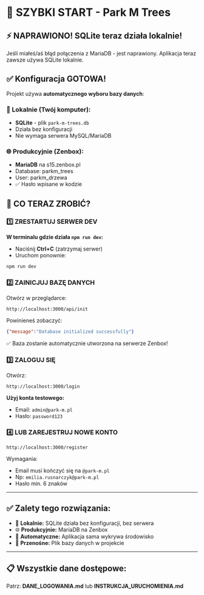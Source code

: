 # 🚀 SZYBKI START - Park M Trees

## ⚡ NAPRAWIONO! SQLite teraz działa lokalnie!

Jeśli miałeś/aś błąd połączenia z MariaDB - jest naprawiony. Aplikacja teraz zawsze używa SQLite lokalnie.

## ✅ Konfiguracja GOTOWA!

Projekt używa **automatycznego wyboru bazy danych**:

### 🔧 Lokalnie (Twój komputer):
- **SQLite** - plik `park-m-trees.db`
- Działa bez konfiguracji
- Nie wymaga serwera MySQL/MariaDB

### 🌐 Produkcyjnie (Zenbox):
- **MariaDB** na s15.zenbox.pl
- Database: parkm_trees
- User: parkm_drzewa
- ✅ Hasło wpisane w kodzie

## 🎯 CO TERAZ ZROBIĆ?

### 1️⃣ ZRESTARTUJ SERWER DEV

**W terminalu gdzie działa `npm run dev`:**
- Naciśnij **Ctrl+C** (zatrzymaj serwer)
- Uruchom ponownie:
```bash
npm run dev
```

### 2️⃣ ZAINICJUJ BAZĘ DANYCH

Otwórz w przeglądarce:
```
http://localhost:3000/api/init
```

Powinieneś zobaczyć:
```json
{"message":"Database initialized successfully"}
```

✅ Baza zostanie automatycznie utworzona na serwerze Zenbox!

### 3️⃣ ZALOGUJ SIĘ

Otwórz:
```
http://localhost:3000/login
```

**Użyj konta testowego:**
- Email: `admin@park-m.pl`
- Hasło: `password123`

### 4️⃣ LUB ZAREJESTRUJ NOWE KONTO

```
http://localhost:3000/register
```

Wymagania:
- Email musi kończyć się na `@park-m.pl`
- Np: `emilia.rusnarczyk@park-m.pl`
- Hasło min. 6 znaków

---

## ✅ Zalety tego rozwiązania:

- 🔧 **Lokalnie:** SQLite działa bez konfiguracji, bez serwera
- 🌐 **Produkcyjnie:** MariaDB na Zenbox
- 🚀 **Automatyczne:** Aplikacja sama wykrywa środowisko
- 💾 **Przenośne:** Plik bazy danych w projekcie

---

## 📋 Wszystkie dane dostępowe:

Patrz: **DANE_LOGOWANIA.md** lub **INSTRUKCJA_URUCHOMIENIA.md**
